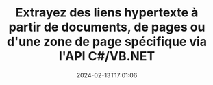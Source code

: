 ---
############################# Static ############################
layout: "auto-gen-parser"
date: 2024-02-13T17:01:06
draft: false
otherformats: otp ott pdf pps ppsx ppt pptx rtf tex vdx vsdm vsdx vssm vssx vstm vstx
ext: xlsx

############################# Head ############################
head_title: ".NET API pour analyser et extraire des hyperliens à partir de documents, de pages ou d'une zone de page"
head_description: "GroupDocs.Parser .NET L'API permet aux programmeurs de logiciels d'extraire des hyperliens à partir de documents, de pages ou d'une zone de page de PDF, DOCX, XLSX, CSV, PPTX, EML, MSG, EPUB & beaucoup plus."

############################# Header ############################
title: "Extrayez des liens hypertexte à partir de documents, de pages ou d'une zone de page spécifique via l'API C#/VB.NET"
description: "GroupDocs.Parser .NET L'API permet aux développeurs de logiciels d'analyser et d'extraire des hyperliens à partir de documents, de pages ou de la zone de page de PDF, DOC, DOCX, PPT, PPTX, EML, MSG , XLS, XLSX, CSV, ODT, RTF, EPUB et de nombreux autres documents."
bg_image: "https://cms.admin.containerize.com/templates/aspose/App_Themes/V3/images/bg/header1.png"
bg_overlay: false
button:
    enable: true
    icon: "fas fa-arrow-down"
    label: "Télécharger la version d'essai gratuite"
    link: "https://downloads.groupdocs.com/parser/net"

############################# SubMenu ############################
submenu:
    enable: true

    left:
        img_alt: "GroupDocs.Parser for .NET"
        image: "https://cms.admin.containerize.com/templates/groupdocs/images/product-logos/90x90-noborder/groupdocs-parser-net.png"
        product: "GroupDocs.Parser"
        platform: ".NET"

    middle:
        button:

            # button loop
            - link: "https://apireference.groupdocs.com/parser/net"
              text: "Référence API"

            # button loop
            - link: "https://github.com/groupdocs-parser"
              text: "Exemples de codes"

            # button loop
            - link: "https://products.groupdocs.app/parser/family"
              text: "Démos en direct"

            # button loop
            - link: "https://purchase.groupdocs.com/pricing/parser/net"
              text: "Tarification"

    right:
        link_download: "https://downloads.groupdocs.com/parser"
        link_learn: "https://docs.groupdocs.com/parser/net"
        link_buy: "https://purchase.groupdocs.com"

############################# About ############################
about:
    enable: true
    title: "Comment analyser et extraire les hyperliens des documents XLSX via l'API .NET ?"
    content: |
        Un lien hypertexte est un morceau de texte ou une image ou une icône qui pointe vers un document entier ou vers une partie particulière d'un document. L'utilisation d'hyperliens permet aux utilisateurs de naviguer vers une page Web ou un document. Il est souvent nécessaire d'extraire des hyperliens d'un document et de l'utiliser pour accéder à un document externe ou à une page Web. GroupDocs.Parser for .NET est une fascinante API d'extraction de texte de document qui fournit des fonctionnalités complètes pour la mise en œuvre de solutions d'extraction de texte et de métadonnées. Il prend en charge l'extraction de texte et d'hyperliens à partir des formats PDF, e-mails, livres électroniques, Microsoft Office : Word (DOC, DOCX), PowerPoint (PPT, PPTX), Excel ( XLS, XLSX), les formats LibreOffice et bien d'autres. Il prend en charge plusieurs fonctionnalités avancées pour l'analyse de documents, l'extraction de texte brut et structuré, la recherche de texte par mots-clés, l'extraction de métadonnées ou d'images, de conteneurs ainsi que de pièces jointes et bien d'autres.
        
        

############################# Steps ############################
steps:
    enable: true
    title_left: "Extraire les hyperliens de XLSX dans .NET"
    content_left: |
        [GroupDocs.Parser for .NET](/fr/parser/net/) permet aux développeurs C# d'extraire facilement des liens hypertexte d'un fichier XLSX en mettant en œuvre quelques étapes simples.
        
        * Instanciez l'objet [Parser](https://reference.groupdocs.com/net/parser/groupdocs.parser/parser) pour le document initial ;
        * Vérifiez si le document prend en charge l'extraction de lien hypertexte ;
        * Appelez la méthode [GetHyperlinks](https://reference.groupdocs.com/parser/net/groupdocs.parser/parser/methods/gethyperlinks) et obtenez la collection de [PageHyperlinkArea](https://reference.groupdocs.com/parser/net/groupdocs.parser.data/pagehyperlinkarea) objets ;
        * Parcourez la collection et obtenez un texte de lien hypertexte et une URL.

    title_right: "En savoir plus sur l'extraction des hyperliens"
    content_right: |
        * <a href="https://docs.groupdocs.com/parser/net/extract-hyperlinks-from-document/">Comment extraire des hyperliens d'un document</a>
        * <a href="https://docs.groupdocs.com/parser/net/extract-hyperlinks-from-document-page/">Comment extraire les hyperliens de la page du document</a>
        * <a href="https://docs.groupdocs.com/parser/net/extract-hyperlinks-from-document-page-area/">Comment extraire des hyperliens de la zone de page du document</a>
    
    code: |
     {{% parser/additional-styles %}}
     {{< parser/code-parser title="Comment extraire des hyperliens du fichier XLSX à l'aide de l'exemple de code C#">}}

        ```csharp    
        // Extraire les hyperliens du fichier XLSX à l'aide de l'API GroupDocs.Parser
        // Créer une instance de la classe Parser
        using (Parser parser = new Parser(filePath)) {
            // Vérifiez si le document prend en charge l'extraction de lien hypertexte
            if (!parser.Features.Hyperlinks) {
                Console.WriteLine("Le document ne prend pas en charge l'extraction de liens hypertexte.");
                return;
            }
            // Extraire les hyperliens du document
            IEnumerable<PageHyperlinkArea> hyperlinks = parser.GetHyperlinks();
            // Itérer sur les hyperliens
            foreach (PageHyperlinkArea h in hyperlinks) {
                // Imprimer le texte du lien hypertexte
                Console.WriteLine(h.Text);
                // Imprimer l'URL du lien hypertexte
                Console.WriteLine(h.Url);
                Console.WriteLine();
            }
        }
        ```
     {{< /parser/code-parser >}}

############################# More ############################
more:
    enable: true
    title_left: "Configuration requise"
    content_left: |
        GroupDocs.Parser for .NET Les API sont prises en charge sur toutes les principales plates-formes et systèmes d'exploitation. Avant d'exécuter le code ci-dessous, assurez-vous que les prérequis suivants sont installés sur votre système.
        
        * Systèmes d'exploitation : Microsoft Windows, Linux, MacOS
        * Environnements de développement : Microsoft Visual Studio, Xamarin, MonoDevelop
        * Cadres
        * Téléchargez la dernière version de GroupDocs.Parser for .NET depuis [Nuget](https://www.nuget.org/packages/groupdocs.parser)

    title_right: "Pourquoi utiliser GroupDocs.Parser for .NET"
    content_right: |
        * Prise en charge de l'extraction de texte brut à partir de tous les documents pris en charge    
        * Analyse de documents via des modèles définis par l'utilisateur    
        * Prise en charge complète de l'extraction de texte structuré    
        * Recherche de texte par mot-clé ainsi que par expression régulière    
        * Extraire du texte formaté, des métadonnées, des images, des conteneurs et des pièces jointes    
        * Extraire la table des matières pour certains formats de document pris en charge    
        * Analyser les données de formulaire de PDF documents    
        * Extraire les hyperliens du document   
        
############################# About Formats ############################
about_formats:
    enable: true

############################# More Formats ############################
more_formats:
    enable: true
    title: "Extraire des liens hypertexte à partir d'autres formats de documents"
    content: |
        .NET API d'analyse de documents et d'extraction d'hyperliens pour les formats de fichiers et les images. Extrayez les données pour certains des formats de fichiers populaires comme indiqué ci-dessous.

############################# Back to top ###############################
back_to_top:
    enable: true
---